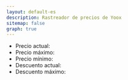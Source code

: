 ```yaml
---
layout: default-es
description: Rastreador de precios de Yoox
sitemap: false
graph: true
---
```


<div id="product"></div>
<div id="image"></div>

<ul>
	<li><div class="productDetail">Precio actual:</div> <div id="price"></div></li>
	<li><div class="productDetail">Precio máximo:</div> <div id="maxprice"></div></li>
	<li><div class="productDetail">Precio mínimo:</div> <div id="minprice"></div></li>	
	<li><div class="productDetail">Descuento actual:</div> <div class="discount" id="discount"></div></li>
	<li><div class="productDetail">Descuento máximo:</div> <div id="maxdiscount"></div></li>
</ul>

<div style="width: 375px; height: 300px;"><canvas id="myChart" className="chartjs"></canvas></div>


<script>
	window.addEventListener("load", function(){
		urlParams = new URLSearchParams(window.location.search);
		
		product = urlParams.get('product')
		brand = urlParams.get('brand')
		category = urlParams.get('category')
		price = urlParams.get('price')
		maxprice = urlParams.get('maxprice')
		minprice = urlParams.get('minprice')

		document.getElementById("product").innerHTML = "<a href='https://www.yoox.com/es/" + product + "/item'>" + brand + " - " + category + "</a>";
		document.getElementById("image").innerHTML = "<img src='https://www.yoox.com/images/items/11/" + product + "_14_f.jpg?width=90&amp;height=115&amp;impolicy=crop&amp;gravity=Center' width='90' height='115'/>";

		document.getElementById("price").innerHTML = parseFloat(price).toLocaleString('es-ES', { style: 'currency', currency: 'EUR' })
		document.getElementById("maxprice").innerHTML = parseFloat(maxprice).toLocaleString('es-ES', { style: 'currency', currency: 'EUR' })
		document.getElementById("minprice").innerHTML = parseFloat(minprice).toLocaleString('es-ES', { style: 'currency', currency: 'EUR' })

		if(parseFloat(price) < parseFloat(maxprice)) {
			document.getElementById("discount").innerHTML = (parseFloat(maxprice) - parseFloat(price)).toLocaleString('es-ES', { style: 'currency', currency: 'EUR' })
		} else {
			document.getElementById("discount").innerHTML = "Sin descuento"
			document.getElementById("discount").classList.remove("discount");
		}

		if(parseFloat(minprice) < parseFloat(maxprice)) {
			document.getElementById("maxdiscount").innerHTML = (parseFloat(maxprice) - parseFloat(minprice)).toLocaleString('es-ES', { style: 'currency', currency: 'EUR' })
		} else {
			document.getElementById("maxdiscount").innerHTML = "Sin descuento"
		}

		$.getJSON('/assets/data/diagram-data-es.txt', function(data) {
		})
		.fail(function(jqXHR, textStatus, errorThrown) {
	        console.log("error " + textStatus);
	        console.log("incoming Text " + jqXHR.responseText);
    	})
    	.done(function(data){
    		var ctx = document.getElementById('myChart').getContext('2d');

			var myChart = new Chart(ctx, {
		        type: 'line',
		        data: {
		            datasets: [{
		                label: 'Precio',
		                fill: false,
		                data: data.data[product],
		                backgroundColor: 'blue',
		                borderColor: 'blue',
		            }],
		        },
		        options: {
		        	responsive: true,
    				maintainAspectRatio: false,
		            title: {
		                display: true,
		                text: 'Evolución del precio de ' + product
		            },
		            scales: {
		            	xAxes: [{
							type:'time',
							position: 'bottom',
							time: {
			              		parser: 'YYYY-MM-DD',
			              		unit: 'day',
			              		displayFormats: {
			                		'day': 'DD/MM/YYYY'
			              		}
			          		},
							distribution: 'series'
						}]
		            },
		            tooltips: {
		            	custom: function(tooltip) {
					        tooltip.displayColors = false;
				        },
				        callbacks: {
				            label: function(tooltipItem, data) {
				                return tooltipItem.yLabel + '€';
		            		}
		        		}
   					}
		        }
			});
		});
	});
</script>
